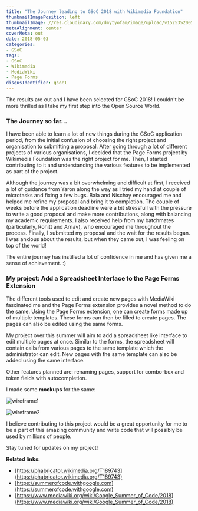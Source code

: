 ```yaml
---
title: "The Journey leading to GSoC 2018 with Wikimedia Foundation"
thumbnailImagePosition: left
thumbnailImage: //res.cloudinary.com/dmytyofam/image/upload/v1525352005/220px-GSoC.png
metaAlignment: center
coverMeta: out
date: 2018-05-03
categories:
- GSoC
tags:
- GSoC
- Wikimedia
- MediaWiki
- Page Forms
disqusIdentifier: gsoc1
---
```


The results are out and I have been selected for GSoC 2018!
I couldn't be more thrilled as I take my first step into the Open Source World.
<!--more-->
### The Journey so far...
I have been able to learn a lot of new things during the GSoC application period, from the initial confusion of choosing the right project and organisation to submitting a proposal.
After going through a lot of different projects of various organisations, I decided that the Page Forms project by Wikimedia Foundation was the right project for me. Then, I started contributing to it and understanding the various features to be implemented as part of the project.

Although the journey was a bit overwhelming and difficult at first, I received a lot of guidance from Yaron along the way as I tried my hand at couple of microtasks and fixing a few bugs.
Bala and Nischay encouraged me and helped me refine my proposal and bring it to completion.
The couple of weeks before the application deadline were a bit stressfull with the pressure to write a good proposal and make more contributions, along with balancing my academic requirements. I also received help from my batchmates (particularly, Rohitt and Arnav), who encouraged me throughout the process.
Finally, I submitted my proposal and the wait for the results began. I was anxious about the results, but when they came out, I was feeling on top of the world!

The entire journey has instilled a lot of confidence in me and has given me a sense of achievement. :)

### My project: Add a Spreadsheet Interface to the Page Forms Extension

The different tools used to edit and create new pages with MediaWiki fascinated me and the Page Forms extension provides a novel method to do the same. Using the Page Forms extension, one can create forms made up of multiple templates. These forms can then be filled to create pages. The pages can also be edited using the same forms.

My project over this summer will aim to add a spreadsheet like interface to edit multiple pages at once. Similar to the forms, the spreadsheet will contain calls from various pages to the same template which the administrator can edit. New pages with the same template can also be added using the same interface.

Other features planned are: renaming pages, support for combo-box and token fields with autocompletion.

I made some **mockups** for the same:

![wireframe1](https://res.cloudinary.com/dmytyofam/image/upload/v1525352161/blog-images/ProposalWireframe_1.png)

![wireframe2](https://res.cloudinary.com/dmytyofam/image/upload/v1525352168/blog-images/ProposalWireframe_2.png)

 I believe contributing to this project would be a great opportunity for me to be a part of this amazing community and write code that will possibly be used by millions of people.

 Stay tuned for updates on my project!

**Related links:**

+ [https://phabricator.wikimedia.org/T189743](https://phabricator.wikimedia.org/T189743)
+ [https://summerofcode.withgoogle.com](https://summerofcode.withgoogle.com)
+ [https://www.mediawiki.org/wiki/Google_Summer_of_Code/2018](https://www.mediawiki.org/wiki/Google_Summer_of_Code/2018)

